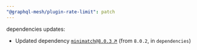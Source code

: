 ```yaml
---
"@graphql-mesh/plugin-rate-limit": patch
---
```

dependencies updates:
  - Updated dependency [`minimatch@8.0.3` ↗︎](https://www.npmjs.com/package/minimatch/v/8.0.3) (from `8.0.2`, in `dependencies`)
